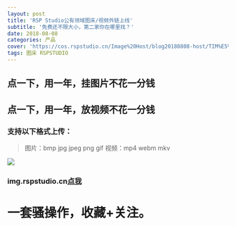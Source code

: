 ```yaml
---
layout: post
title: 'RSP Studio公有领域图床/视频外链上线'
subtitle: '免费还不限大小，第二家你在哪里找？'
date: 2018-08-08
categories: 产品
cover: 'https://cos.rspstudio.cn/Image%20Host/blog20180808-host/TIM%E5%9B%BE%E7%89%8720180808121031.png'
tags: 图床 RSPSTUDIO
---
```


## 点一下，用一年，挂图片不花一分钱
## 点一下，用一年，放视频不花一分钱
### 支持以下格式上传：
> 图片：bmp jpg jpeg png gif
视频：mp4 webm mkv

![](https://cos.rspstudio.cn/Image%20Host/blog20180808-host/TIM%E5%9B%BE%E7%89%8720180808121031.png)
### img.rspstudio.cn[点我](https://img.rspstudio.cn/)
# 一套骚操作，收藏+关注。
